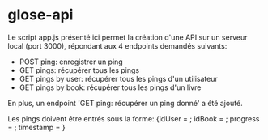 # glose-api

Le script app.js présenté ici permet la création d'une API sur un serveur local (port 3000), répondant aux 4 endpoints demandés suivants:
- POST ping: enregistrer un ping
- GET pings: récupérer tous les pings
- GET pings by user: récupérer tous les pings d'un utilisateur
- GET pings by book: récupérer tous les pings d'un livre

En plus, un endpoint 'GET ping: récupérer un ping donné' a été ajouté.

Les pings doivent être entrés sous la forme:
{idUser = ; idBook = ; progress = ; timestamp = }
